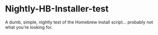 # Nightly-HB-Installer-test
A dumb, simple, nightly test of the Homebrew install script... probably not what you're looking for.
